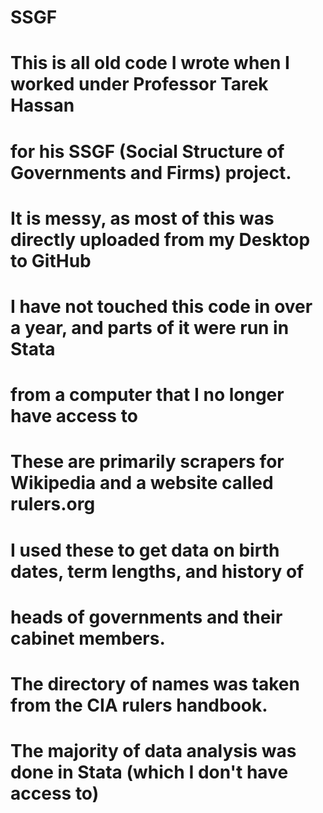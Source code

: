# SSGF

# This is all old code I wrote when I worked under Professor Tarek Hassan
# for his SSGF (Social Structure of Governments and Firms) project.

# It is messy, as most of this was directly uploaded from my Desktop to GitHub
# I have not touched this code in over a year, and parts of it were run in Stata
# from a computer that I no longer have access to

# These are primarily scrapers for Wikipedia and a website called rulers.org
# I used these to get data on birth dates, term lengths, and history of 
# heads of governments and their cabinet members.

# The directory of names was taken from the CIA rulers handbook. 
# The majority of data analysis was done in Stata (which I don't have access to)
